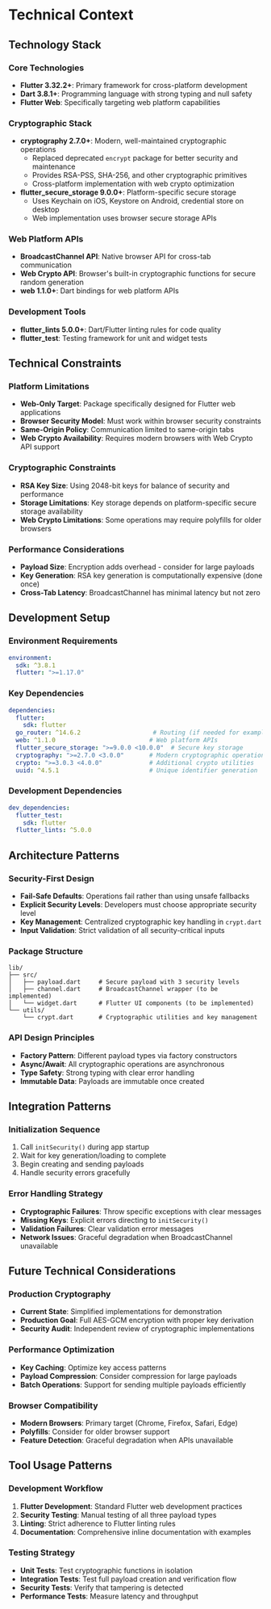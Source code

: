 # Technical Context

## Technology Stack

### Core Technologies
- **Flutter 3.32.2+**: Primary framework for cross-platform development
- **Dart 3.8.1+**: Programming language with strong typing and null safety
- **Flutter Web**: Specifically targeting web platform capabilities

### Cryptographic Stack
- **cryptography 2.7.0+**: Modern, well-maintained cryptographic operations
  - Replaced deprecated `encrypt` package for better security and maintenance
  - Provides RSA-PSS, SHA-256, and other cryptographic primitives
  - Cross-platform implementation with web crypto optimization
- **flutter_secure_storage 9.0.0+**: Platform-specific secure storage
  - Uses Keychain on iOS, Keystore on Android, credential store on desktop
  - Web implementation uses browser secure storage APIs

### Web Platform APIs
- **BroadcastChannel API**: Native browser API for cross-tab communication
- **Web Crypto API**: Browser's built-in cryptographic functions for secure random generation
- **web 1.1.0+**: Dart bindings for web platform APIs

### Development Tools
- **flutter_lints 5.0.0+**: Dart/Flutter linting rules for code quality
- **flutter_test**: Testing framework for unit and widget tests

## Technical Constraints

### Platform Limitations
- **Web-Only Target**: Package specifically designed for Flutter web applications
- **Browser Security Model**: Must work within browser security constraints
- **Same-Origin Policy**: Communication limited to same-origin tabs
- **Web Crypto Availability**: Requires modern browsers with Web Crypto API support

### Cryptographic Constraints
- **RSA Key Size**: Using 2048-bit keys for balance of security and performance
- **Storage Limitations**: Key storage depends on platform-specific secure storage availability
- **Web Crypto Limitations**: Some operations may require polyfills for older browsers

### Performance Considerations
- **Payload Size**: Encryption adds overhead - consider for large payloads
- **Key Generation**: RSA key generation is computationally expensive (done once)
- **Cross-Tab Latency**: BroadcastChannel has minimal latency but not zero

## Development Setup

### Environment Requirements
```yaml
environment:
  sdk: ^3.8.1
  flutter: ">=1.17.0"
```

### Key Dependencies
```yaml
dependencies:
  flutter:
    sdk: flutter
  go_router: ^14.6.2                    # Routing (if needed for examples)
  web: ^1.1.0                          # Web platform APIs
  flutter_secure_storage: ">=9.0.0 <10.0.0"  # Secure key storage
  cryptography: ">=2.7.0 <3.0.0"       # Modern cryptographic operations
  crypto: ">=3.0.3 <4.0.0"             # Additional crypto utilities
  uuid: ^4.5.1                         # Unique identifier generation
```

### Development Dependencies
```yaml
dev_dependencies:
  flutter_test:
    sdk: flutter
  flutter_lints: ^5.0.0
```

## Architecture Patterns

### Security-First Design
- **Fail-Safe Defaults**: Operations fail rather than using unsafe fallbacks
- **Explicit Security Levels**: Developers must choose appropriate security level
- **Key Management**: Centralized cryptographic key handling in `crypt.dart`
- **Input Validation**: Strict validation of all security-critical inputs

### Package Structure
```
lib/
├── src/
│   ├── payload.dart     # Secure payload with 3 security levels
│   ├── channel.dart     # BroadcastChannel wrapper (to be implemented)
│   └── widget.dart      # Flutter UI components (to be implemented)
└── utils/
    └── crypt.dart       # Cryptographic utilities and key management
```

### API Design Principles
- **Factory Pattern**: Different payload types via factory constructors
- **Async/Await**: All cryptographic operations are asynchronous
- **Type Safety**: Strong typing with clear error handling
- **Immutable Data**: Payloads are immutable once created

## Integration Patterns

### Initialization Sequence
1. Call `initSecurity()` during app startup
2. Wait for key generation/loading to complete
3. Begin creating and sending payloads
4. Handle security errors gracefully

### Error Handling Strategy
- **Cryptographic Failures**: Throw specific exceptions with clear messages
- **Missing Keys**: Explicit errors directing to `initSecurity()`
- **Validation Failures**: Clear validation error messages
- **Network Issues**: Graceful degradation when BroadcastChannel unavailable

## Future Technical Considerations

### Production Cryptography
- **Current State**: Simplified implementations for demonstration
- **Production Goal**: Full AES-GCM encryption with proper key derivation
- **Security Audit**: Independent review of cryptographic implementations

### Performance Optimization
- **Key Caching**: Optimize key access patterns
- **Payload Compression**: Consider compression for large payloads
- **Batch Operations**: Support for sending multiple payloads efficiently

### Browser Compatibility
- **Modern Browsers**: Primary target (Chrome, Firefox, Safari, Edge)
- **Polyfills**: Consider for older browser support
- **Feature Detection**: Graceful degradation when APIs unavailable

## Tool Usage Patterns

### Development Workflow
1. **Flutter Development**: Standard Flutter web development practices
2. **Security Testing**: Manual testing of all three payload types
3. **Linting**: Strict adherence to Flutter linting rules
4. **Documentation**: Comprehensive inline documentation with examples

### Testing Strategy
- **Unit Tests**: Test cryptographic functions in isolation
- **Integration Tests**: Test full payload creation and verification flow
- **Security Tests**: Verify that tampering is detected
- **Performance Tests**: Measure latency and throughput 